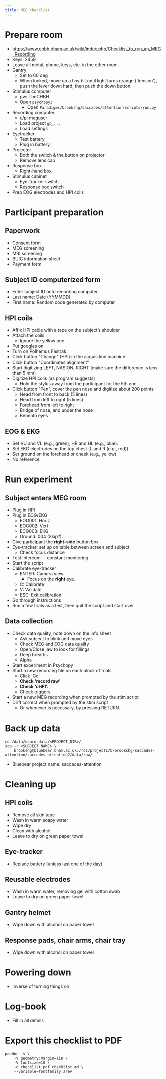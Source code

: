 ```yaml
---
title: MEG checklist
...
```


# Prepare room
- https://www.chbh.bham.ac.uk/wiki/index.php/Checklist_to_run_an_MEG_Recording
- Keys: 2459
- Leave all metal, phone, keys, etc. in the other room.
- Gantry
  - Set to 60 deg
  - When locked, move up a tiny bit until light turns orange ('tension'), push the lever down hard, then push the down button.
- Stimulus computer
  - pw: TheCHBH
  - Open `psychopy3`
    - Open `Paradigms/brookshg/saccades/attention/scripts/run.py`
- Recording computer
  - u/p: meguser
  - Load project `gb_...`
  - Load settings
- Eyetracker
  - Test battery
  - Plug in battery
- Projector
  - Both the switch & the button on projector
  - Remove lens cap
- Response box
    - Right-hand box
- Stimulus cabinet
  - Eye-tracker switch
  - Response box switch
- Prep EOG electrodes and HPI coils

# Participant preparation

## Paperwork
- Consent form
- MEG screening
- MRI screening
- BUIC information sheet
- Payment form

## Subject ID computerized form
- Enter subject ID onto recording computer
- Last name: Date (YYMMDD)
- First name: Random code generated by computer

## HPI coils
- Affix HPI cable with a tape on the subject’s shoulder
- Attach the coils
  - Ignore the yellow one
- Put googles on
- Turn on Polhemus Fastrak
- Click button "Change" (HPI) in the acquisition machine
- Click button "Coordinates alignment"
- Start digitizing LEFT, NASION, RIGHT (make sure the difference is less than 5 mm)
- Digitize HPI coils (as program suggests)
  - Hold the stylus away from the participant for the 5th one
- Click button "Pen", cover the pen nose and digitize about 200 points
  - Head from front to back (5 lines)
  - Head from left to right (5 lines)
  - Forehead from left to right
  - Bridge of nose, and under the nose
  - Beneath eyes

## EOG & EKG
- Set VU and VL (e.g., green), HR and HL (e.g., blue).
- Set EKG electrodes on the top chest (L and R (e.g., red)).
- Set ground on the forehead or cheek (e.g., yellow)
- No reference

# Run experiment
## Subject enters MEG room
- Plug in HPI
- Plug in EOG/EKG
  - EOG001: Horiz
  - EOG002: Vert
  - ECG003: EKG
  - Ground: 004 (Skip?)
- Give participant the **right-side** button box
- Eye-tracker: set up on table between screen and subject
    - Check focus distance
- Test intercom -- constant monitoring
- Start the script
- Calibrate eye-tracker
  - ENTER: Camera view
    - Focus on the **right** eye.
  - C: Calibrate
  - V: Validate
  - ESC: Exit calibration
- Go through instructions
- Run a few trials as a test, then quit the script and start over

## Data collection
- Check data quality, note down on the info sheet
  - Ask subject to blink and move eyes
  - Check MEG and EOG data quality
  - Open/Close jaw to look for fillings
  - Deep breaths
  - Alpha
- Start experiment in Psychopy
- Start a new recording file on each block of trials
  - Click 'Go'
  - **Check 'record raw'**
  - **Check 'cHPI'.**
  - Check triggers.
- Start a new MEG recording when prompted by the stim script
- Drift correct when prompted by the stim script
  - Or whenever is necessary, by pressing RETURN.

# Back up data
```
cd /data/neuro-data/<PROJECT_DIR>/
scp -r <SUBJECT_NAME> \
    brookshg@bluebear.bham.ac.uk:/rds/projects/b/brookshg-saccades-attention/saccades-attention2/data/raw/
```
- Bluebear project name: saccades-attention

# Cleaning up
## HPI coils
- Remove all skin tape
- Wash in warm soapy water
- Wipe dry
- Clean with alcohol
- Leave to dry on green paper towel

## Eye-tracker
- Replace battery (unless last one of the day)

## Reusable electrodes
- Wash in warm water, removing gel with cotton swab
- Leave to dry on green paper towel

## Gantry helmet
- Wipe down with alcohol on paper towel

## Response pads, chair arms, chair tray
- Wipe down with alcohol on paper towel

# Powering down
- Inverse of turning things on

# Log-book
- Fill in all details


# Export this checklist to PDF
```
pandoc -s \
    -V geometry:margin=1in \
    -V fontsize=10 \
    -o checklist.pdf checklist.md \
    --variable=fontfamily:arev
````
